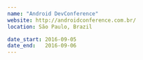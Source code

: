 ```yaml
---
name: "Android DevConference"
website: http://androidconference.com.br/
location: São Paulo, Brazil

date_start: 2016-09-05
date_end:   2016-09-06
---
```

